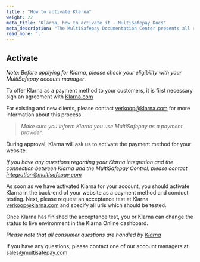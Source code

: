 ```yaml
---
title : "How to activate Klarna"
weight: 22
meta_title: "Klarna, how to activate it - MultiSafepay Docs"
meta_description: "The MultiSafepay Documentation Center presents all relevant information about our Plugins and API. You can also find support pages for Payment Methods, Tools and General Questions as well as the contact details of our Support and Integration Teams."
read_more: '.'
---
```

## Activate
_Note: Before applying for Klarna, please check your eligibility with your MultiSafepay account manager_.

To offer Klarna as a payment method to your customers, it is first necessary sign an agreement with [Klarna.com](https://www.klarna.com/nl/zakelijk)

For existing and new clients, please contact <verkoop@klarna.com> for more information about this process.

> _Make sure you inform Klarna you use MultiSafepay as a payment provider_.

During approval, Klarna will ask us to activate the payment method for your website.

_If you have any questions regarding your Klarna integration and the connection between Klarna and the MultiSafepay Control, please contact <integration@multisafepay.com>_

As soon as we have activated Klarna for your account, you should activate Klarna in the back-end of your website as a payment method and conduct testing. Next, please request an acceptance test at Klarna <verkoop@klarna.com> and specify all urls which should be tested.

Once Klarna has finished the acceptance test, you or Klarna can change the status to live environment in the Klarna Online dashboard.

_Please note that all consumer questions are handled by [Klarna](https://www.klarna.com/nl/klantenservice/)_

If you have any questions, please contact one of our account managers at <sales@multisafepay.com>
